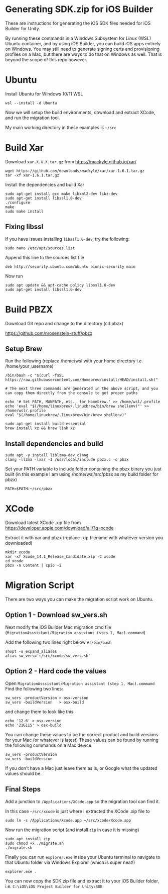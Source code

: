 # Generating SDK.zip for iOS Builder

These are instructions for generating the iOS SDK files needed for iOS Builder for Unity. 

By running these commands in a Windows Subsystem for Linux (WSL) Ubuntu container, and by using iOS Builder, you can build iOS apps entirely on Windows. You may still need to generate signing certs and provisioning profiles on a Mac, but there are ways to do that on Windows as well. That is beyond the scope of this repo however.

# Ubuntu
Install Ubuntu for Windows 10/11 WSL
```
wsl --install -d Ubuntu
```

Now we will setup the build environments, download and extract XCode, and run the migration tool.

My main working directory in these examples is ```~/src```

# Build Xar
Download ```xar.X.X.X.tar.gz``` from https://mackyle.github.io/xar/
```
wget https://github.com/downloads/mackyle/xar/xar-1.6.1.tar.gz
tar -xf xar-1.6.1.tar.gz 
```

Install the dependencies and build Xar
```
sudo apt-get install gcc make libxml2-dev libz-dev 
sudo apt-get install libssl1.0-dev
./configure
make
sudo make install
```

## Fixing libssl
If you have issues installing ```libssl1.0-dev```, try the following:
```
sudo nano /etc/apt/sources.list
```
Append this line to the sources.list file
```
deb http://security.ubuntu.com/ubuntu bionic-security main
```
Now run
```
sudo apt update && apt-cache policy libssl1.0-dev
sudo apt-get install libssl1.0-dev
```


# Build PBZX
Download Git repo and change to the directory (cd pbzx)

https://github.com/nrosenstein-stuff/pbzx


## Setup Brew

Run the following (replace /home/wsl with your home directory i.e. /home/your_username)
```
/bin/bash -c "$(curl -fsSL https://raw.githubusercontent.com/Homebrew/install/HEAD/install.sh)"

# The next three commands are generated in the above script, and you can copy them directly from the console to get proper paths

echo '# Set PATH, MANPATH, etc., for Homebrew.' >> /home/wsl/.profile
echo 'eval "$(/home/linuxbrew/.linuxbrew/bin/brew shellenv)"' >> /home/wsl/.profile
eval "$(/home/linuxbrew/.linuxbrew/bin/brew shellenv)"

sudo apt-get install build-essential
brew install xz && brew link xz
```

## Install dependencies and build
```
sudo apt -y install liblzma-dev clang
clang -llzma -lxar -I /usr/local/include pbzx.c -o pbzx
```

Set your PATH variable to include folder containing the pbzx binary you just built (in this example I am using /home/wsl/src/pbzx as my build folder for pbzx)
```
PATH=$PATH:~/src/pbzx
```

# XCode
Download latest XCode .xip file from
https://developer.apple.com/download/all/?q=xcode

Extract it with xar and pbzx (replace .xip filename with whatever version you downloaded)
```
mkdir xcode
xar -xf Xcode_14.1_Release_Candidate.xip -C xcode
cd xcode
pbzx -n Content | cpio -i
```

# Migration Script
There are two ways you can make the migration script work on Ubuntu.
## Option 1 - Download sw_vers.sh

Next modify the iOS Builder Mac migration cmd file (```MigrationAsssistant/Migration assistant (step 1, Mac).command```)

Add the following two lines right below ```#!/bin/bash```
```
shopt -s expand_aliases
alias sw_vers='~/src/xcode/sw_vers.sh'
```
## Option 2 - Hard code the values
Open ```MigrationAsssistant/Migration assistant (step 1, Mac).command```
Find the following two lines:
```
sw_vers -productVersion > osx-version
sw_vers -buildVersion   > osx-build
```
and change them to look like this
```
echo '12.6' > osx-version
echo '21G115' > osx-build
```
You can change these values to be the correct product and build versions for your Mac (or whatever is latest)
These values can be found by running the following commands on a Mac device
```
sw_vers -productVersion
sw_vers -buildVersion
```
If you don't have a Mac just leave them as is, or Google what the updated values should be.

## Final Steps
Add a junction to ```/Applications/XCode.app``` so the migration tool can find it.

In this case ```~/src/xcode``` is just where I extracted the XCode .xip file to
```
sudo ln -s /Applications/Xcode.app ~/src/xcode/Xcode.app
```

Now run the migration script (and install ```zip``` in case it is missing)
```
sudo apt install zip
sudo chmod +x ./migrate.sh 
./migrate.sh 
```

Finally you can run ```explorer.exe``` inside your Ubuntu terminal to navigate to that Ubuntu folder via Windows Explorer (which is super neat!)
```
explorer.exe .
```

You can now copy the SDK.zip file and extract it to your iOS Builder folder, i.e. ```C:\iOS\iOS Project Builder for Unity\SDK```
